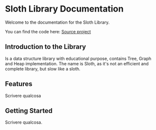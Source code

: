 # Sloth Library Documentation

Welcome to the documentation for the Sloth Library.

You can find the code here: [Source project](https://github.com/flowibbia/data_structure)

## Introduction to the Library

Is a data structure library with educational purpose, contains Tree, Graph and Heap implementation.
The name is Sloth, as it's not an efficient and complete library, but slow like a sloth.

## Features
Scrivere qualcosa

## Getting Started
Scrivere qualcosa.